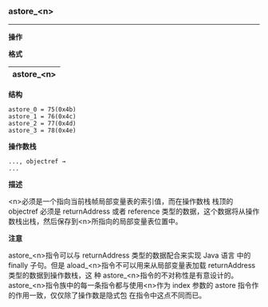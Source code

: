 ### astore_\<n\>

----

**操作**



**格式**

|  astore_\<n\> |
| --------:   |



**结构**
```
astore_0 = 75(0x4b)
astore_1 = 76(0x4c)
astore_2 = 77(0x4d)
astore_3 = 78(0x4e)
```

**操作数栈**
```
..., objectref →
...
```

**描述**

\<n\>必须是一个指向当前栈帧局部变量表的索引值，而在操作数栈 栈顶的 objectref 必须是 returnAddress 或者 reference 类型的数据，这个数据将从操作数栈出栈，然后保存到\<n\>所指向的局部变量表位置中。


**注意**

astore_\<n\>指令可以与 returnAddress 类型的数据配合来实现 Java 语言 中的 finally 子句。但是 aload_\<n\>指令不可以用来从局部变量表加载 returnAddress 类型的数据到操作数栈，这 种 astore_\<n\>指令的不对称性是有意设计的。 astore_\<n\>指令族中的每一条指令都与使用\<n\>作为 index 参数的 astore 指令作的作用一致，仅仅除了操作数<n>是隐式包 在指令中这点不同而已。
